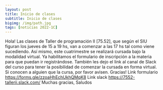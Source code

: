 ```yaml
---
layout: post
title: Inicio de clases
subtitle: Inicio de clases 
bigimg: /img/path.jpg
tags: [noticias 2022-1C]
---
```


Hola!
Las clases de Taller de programación II [75.52], que según el SIU figuran los jueves de 15 a 19 hs, van a comenzar a las 17 hs tal como viene sucediendo. Así mismo, este cuatrimestre se realizará cursada bajo la modalidad virtual.
Ya habilitamos el formulario de inscripción a la materia para que puedan ir registrándose. También les dejo el link al canal de Slack del curso para tener la posibilidad de comenzar la cursada en forma virtual.
Si conocen a alguien que la cursa, por favor avisen. Gracias!
Link formulario
https://forms.gle/zzoaHhEchUkhQMqK8
Link slack
https://7552-tallerii.slack.com/
Muchas gracias,
Saludos
